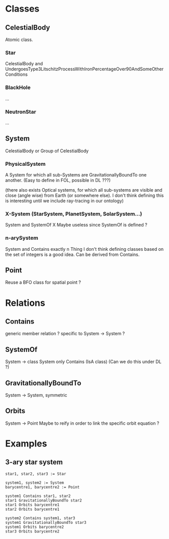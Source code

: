 
# Classes

## CelestialBody
Atomic class.

### Star
CelestialBody and UndergoesType3LitschitzProcessWithIronPercentageOver90AndSomeOtherConditions

### BlackHole
...

### NeutronStar
...

## System
CelestialBody or Group of CelestialBody

### PhysicalSystem
A System for which all sub-Systems are GravitationallyBoundTo one another.
(Easy to define in FOL, possible in DL ???)

(there also exists Optical systems, for which all sub-systems are visible and close (angle wise) from Earth (or somewhere else). I don't think defining this is interesting until we include ray-tracing in our ontology)


### X-System (StarSystem, PlanetSystem, SolarSystem...)
System and SystemOf X
Maybe useless since SystemOf is defined ?

### n-arySystem
System and Contains exactly n Thing
I don't think defining classes based on the set of integers is a good idea. Can be derived from Contains.

## Point
Reuse a BFO class for spatial point ?


# Relations

## Contains
generic member relation ? specific to System -> System ?

## SystemOf
System -> class
System only Contains (IsA class)
(Can we do this under DL ?)

## GravitationallyBoundTo
System -> System, symmetric

## Orbits
System -> Point
Maybe to reify in order to link the specific orbit equation ?


# Examples

## 3-ary star system
```
star1, star2, star3 := Star

system1, system2 := System
barycentre1, barycentre2 := Point

system1 Contains star1, star2
star1 GravitationallyBoundTo star2
star1 Orbits barycentre1
star2 Orbits barycentre1

system2 Contains system1, star3
system1 GravitationallyBoundTo star3
system1 Orbits barycentre2
star3 Orbits barycentre2
```
